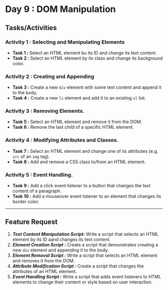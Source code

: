 # Day 9 : DOM Manipulation

## Tasks/Activities

### Activity 1 : Selecting and Manipulating Elements
- **Task 1 :** Select an HTML element bu its ID and change its text content.
- **Task 2 :** Select an HTML element by its class and change its background color.

### Activity 2 : Creating and Appending 
- **Task 3 :** Create a new ```div``` element with some text content and append it to the body.
- **Task 4 :** Create a new ```li``` element and add it to an existing ```ul``` list.


### Activity 3 : Removing Elements.
- **Task 5 :** Select an HTML element and remove it from the DOM.
- **Task 6 :** Remove the last child of a specific HTML element.


### Activity 4 : Modifying Attributes and Classes.
- **Task 7 :** Select an HTML element and change one of its attributes (e.g. ```src``` of an ```img``` tag).
- **Task 8 :** Add and remove a CSS class to/from an HTML element.

### Activity 5 : Event Handling.
- **Task 9 :** Add a click event listener to a button that changes the text content of a paragraph.
- **Task 10 :** Add a mouseover event listener to an element that changes its border color.

***
## Feature Request

1. ***Text Content Manipulation Script:*** Write a script that selects an HTML element by its ID aand changes its text content.
2. ***Element Creation Script :*** Create a script that demonstrates creating a new ```div``` element and appending it to the body.
3. ***Element Removal Script :*** Write a script that selects an HTML element and removes it from the DOM.
4. ***Attribute Modification Script :*** Create a script that changes the attributes of an HTML element.
5. ***Event Handling Script :*** Write a script that adds event listeners to HTML elements to change their content or style based on user interaction.
